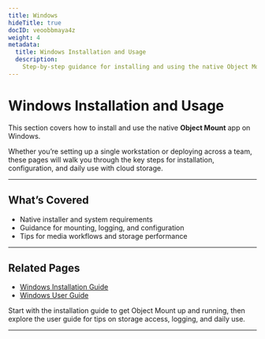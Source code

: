 ```yaml
---
title: Windows
hideTitle: true
docID: veoobbmaya4z
weight: 4
metadata:
  title: Windows Installation and Usage
  description:
    Step-by-step guidance for installing and using the native Object Mount app on Windows.
---
```


# Windows Installation and Usage

This section covers how to install and use the native **Object Mount** app on Windows.

Whether you’re setting up a single workstation or deploying across a team, these pages will walk you through the key steps for installation, configuration, and daily use with cloud storage.

---

## What’s Covered

- Native installer and system requirements  
- Guidance for mounting, logging, and configuration  
- Tips for media workflows and storage performance  

---

## Related Pages

- [Windows Installation Guide](./windows/installation)  
- [Windows User Guide](./windows/user-guides)

Start with the installation guide to get Object Mount up and running, then explore the user guide for tips on storage access, logging, and daily use.

---
